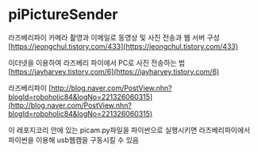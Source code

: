 # piPictureSender


라즈베리파이 카메라 촬영과 이메일로 동영상 및 사진 전송과 웹 서버 구성
[https://jeongchul.tistory.com/433](https://jeongchul.tistory.com/433)  


이더넷을 이용하여 라즈베리 파이에서 PC로 사진 전송하는 법  
[https://jayharvey.tistory.com/6](https://jayharvey.tistory.com/6)  

라즈베리파이
[http://blog.naver.com/PostView.nhn?blogId=roboholic84&logNo=221326060315](http://blog.naver.com/PostView.nhn?blogId=roboholic84&logNo=221326060315)

이 레포지코리 안에 있는 picam.py파일을 파이썬으로 실행시키면 라즈베리파이에서 파이썬을 이용해 usb웹캠을 구동시킬 수 있음  

